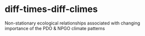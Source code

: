 # diff-times-diff-climes
Non-stationary ecological relationships associated with changing importance of the PDO &amp; NPGO climate patterns
